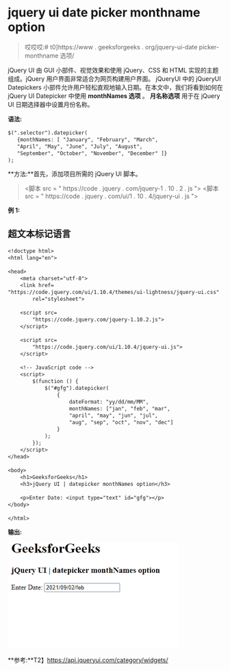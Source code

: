 # jquery ui date picker monthname option

> 哎哎哎:# t0]https://www . geeksforgeeks . org/jquery-ui-date picker-monthname 选项/

jQuery UI 由 GUI 小部件、视觉效果和使用 jQuery、CSS 和 HTML 实现的主题组成。jQuery 用户界面非常适合为网页构建用户界面。 jQueryUI 中的 jQueryUI Datepickers 小部件允许用户轻松直观地输入日期。在本文中，我们将看到如何在 jQuery UI Datepicker 中使用 **monthNames 选项** 。 **月名称选项** 用于在 jQuery UI 日期选择器中设置月份名称。

**语法:**

```
$(".selector").datepicker(
   {monthNames: [ "January", "February", "March", 
   "April", "May", "June", "July", "August", 
   "September", "October", "November", "December" ]}
);
```

**方法:**首先，添加项目所需的 jQuery UI 脚本。

> <link href="“https://code.jquery.com/ui/1.10.4/themes/ui-lightness/jquery-ui.css”" rel="“stylesheet”">
> <脚本 src = " https://code . jquery . com/jquery-1 . 10 . 2 . js "></脚本>
> <脚本 src = " https://code . jquery . com/ui/1 . 10 . 4/jquery-ui . js "></脚本>

**例 1:**

## 超文本标记语言

```
<!doctype html>
<html lang="en">

<head>
    <meta charset="utf-8">
    <link href=
"https://code.jquery.com/ui/1.10.4/themes/ui-lightness/jquery-ui.css"
        rel="stylesheet">

    <script src=
        "https://code.jquery.com/jquery-1.10.2.js">
    </script>

    <script src=
        "https://code.jquery.com/ui/1.10.4/jquery-ui.js">
    </script>

    <!-- JavaScript code -->
    <script>
        $(function () {
            $("#gfg").datepicker(
                {
                    dateFormat: "yy/dd/mm/MM",
                    monthNames: ["jan", "feb", "mar", 
                    "april", "may", "jun", "jul", 
                    "aug", "sep", "oct", "nov", "dec"]
                }
            );
        });
    </script>
</head>

<body>
    <h1>GeeksforGeeks</h1>
    <h3>jQuery UI | datepicker monthNames option</h3>

    <p>Enter Date: <input type="text" id="gfg"></p>
</body>

</html>
```

**输出:**

![](img/3033e4aa4ec86ae48200613113fb2de8.png)

**参考:**T2】https://api.jqueryui.com/category/widgets/